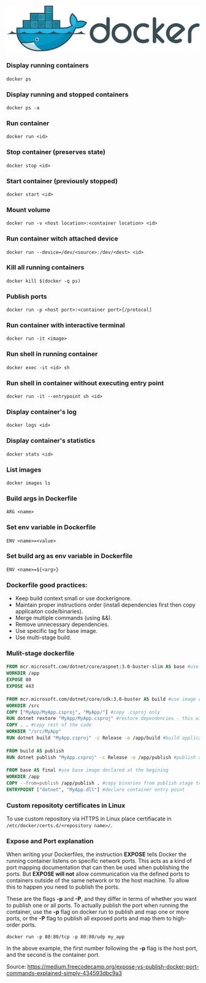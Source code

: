 ![logo](.\assets\docker.png)

### Display running containers 
```
docker ps
```

### Display running and stopped containers
```
docker ps -a
```

### Run container
```
docker run <id>
```

### Stop container (preserves state)
```
docker stop <id>
```

### Start container (previously stopped)
```
docker start <id>
```

### Mount volume
```
docker run -v <host location>:<container location> <id>
```

### Run container witch attached device 
```
docker run --device=/dev/<source>:/dev/<dest> <id>
```

### Kill all running containers
```
docker kill $(docker -q ps)
```

### Publish ports
```
docker run -p <host port>:<container port>[/protocol]
```

### Run container with interactive terminal
```
docker run -it <image>
```

### Run shell in running container
```
docker exec -it <id> sh
```

### Run shell in container without executing entry point
```
docker run -it --entrypoint sh <id>
```

### Display container's log
```
docker logs <id>
```

### Display container's statistics
```
docker stats <id>
```

### List images
```
docker images ls
```
### Build args in Dockerfile
```
ARG <name>
```

### Set env variable in Dockerfile
```
ENV <name>=<value>
```

### Set build arg as env variable in Dockerfile
```
ENV <name>=${<arg>}
```

### Dockerfile good practices:
- Keep build context small or use dockerignore.
- Maintain proper instructions order (install dependencies first then copy applicaiton code/binaries).
- Merge multiple commands (using &&).
- Remove unnecessary dependencies.
- Use specific tag for base image.
- Use multi-stage build.

### Mulit-stage dockerfile
```dockerfile
FROM mcr.microsoft.com/dotnet/core/aspnet:3.0-buster-slim AS base #use minial image for application hosting
WORKDIR /app
EXPOSE 80
EXPOSE 443

FROM mcr.microsoft.com/dotnet/core/sdk:3.0-buster AS build #use image contains sdk for build only
WORKDIR /src 
COPY ["MyApp/MyApp.csproj", "MyApp/"] #copy .csproj only
RUN dotnet restore "MyApp/MyApp.csproj" #restore dependencies - this will be cached for future builds
COPY . . #copy rest of the code
WORKDIR "/src/MyApp"
RUN dotnet build "MyApp.csproj" -c Release -o /app/build #build application

FROM build AS publish 
RUN dotnet publish "MyApp.csproj" -c Release -o /app/publish #publish application to /app/publish

FROM base AS final #use base image declared at the begining
WORKDIR /app 
COPY --from=publish /app/publish . #copy binaries from publish stage to WORKDIR
ENTRYPOINT ["dotnet", "MyApp.dll"] #declare container entry point
```

### Custom repositoty certificates in Linux
To use custom repository via HTTPS in Linux place certifiacate in `/etc/docker/certs.d/<repository name>/`.

### Expose and Port explanation
When writing your Dockerfiles, the instruction __EXPOSE__ tells Docker the running container listens on specific network ports. This acts as a kind of port mapping documentation that can then be used when publishing the ports.
But __EXPOSE will not__ allow communication via the defined ports to containers outside of the same network or to the host machine. To allow this to happen you need to publish the ports.

These are the flags __-p__ and __-P__, and they differ in terms of whether you want to publish one or all ports. To actually publish the port when running the container, use the __-p__ flag on docker run to publish and map one or more ports, or the __-P__ flag to publish all exposed ports and map them to high-order ports.
```
docker run -p 80:80/tcp -p 80:80/udp my_app
```
In the above example, the first number following the __-p__ flag is the host port, and the second is the container port.

Source: https://medium.freecodecamp.org/expose-vs-publish-docker-port-commands-explained-simply-434593dbc9a3
